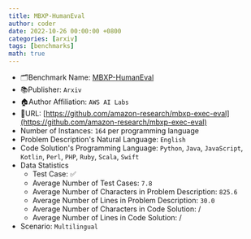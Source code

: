 ```yaml
---
title: MBXP-HumanEval
author: coder
date: 2022-10-26 00:00:00 +0800
categories: [arxiv]
tags: [benchmarks]
math: true
---
```


- 🗂️Benchmark Name: [MBXP-HumanEval](https://arxiv.org/pdf/2210.14868.pdf)
- 📚Publisher: `Arxiv`
- 🏠Author Affiliation: `AWS AI Labs`
- 🔗URL: [https://github.com/amazon-research/mbxp-exec-eval](https://github.com/amazon-research/mbxp-exec-eval)
- Number of Instances: `164` per programming language
- Problem Description's Natural Language: `English`
- Code Solution's Programming Language: `Python`, `Java`, `JavaScript`, `Kotlin`, `Perl`, `PHP`, `Ruby`, `Scala`, `Swift`
- Data Statistics
  + Test Case: ✅
  + Average Number of Test Cases: `7.8`
  + Average Number of Characters in Problem Description: `825.6`
  + Average Number of Lines in Problem Description: `30.0`
  + Average Number of Characters in Code Solution: /
  + Average Number of Lines in Code Solution: /
- Scenario: `Multilingual`
